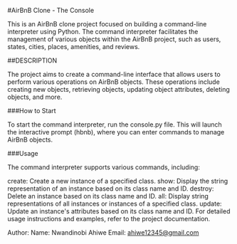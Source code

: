 #AirBnB Clone - The Console

This is an AirBnB clone project focused on building a command-line interpreter
using Python. The command interpreter facilitates the management of various objects
within the AirBnB project, such as users, states, cities, places, amenities, and reviews.

##DESCRIPTION

The project aims to create a command-line interface that allows users to perform various
operations on AirBnB objects. These operations include creating new objects, retrieving
objects, updating object attributes, deleting objects, and more.

###How to Start

To start the command interpreter, run the console.py file. This will launch the interactive
prompt (hbnb), where you can enter commands to manage AirBnB objects.

###Usage

The command interpreter supports various commands, including:

create: Create a new instance of a specified class.
show: Display the string representation of an instance based on its class name and ID.
destroy: Delete an instance based on its class name and ID.
all: Display string representations of all instances or instances of a specified class.
update: Update an instance's attributes based on its class name and ID.
For detailed usage instructions and examples, refer to the project documentation.

Author:
Name:    Nwandinobi Ahiwe
Email:   ahiwe12345@gmail.com
